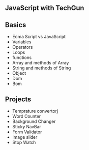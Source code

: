 ## JavaScript with TechGun
## Basics
   * Ecma Script vs JavaScript
   * Variables
   * Operators
   * Loops
   * functions  
   * Array and methods of Array
   * String and methods of String
   * Object
   * Dom
   * Bom

## Projects 
* Temprature convertorj
* Word Counter
* Background Changer
* Sticky NavBar
* Form Validator
* Image slider
* Stop Watch
